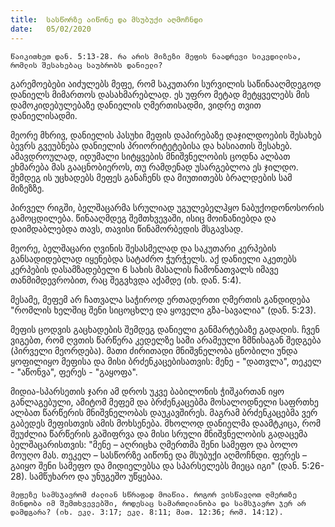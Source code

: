 ```yaml
---
title:  სასწორზე აიწონე და მსუბუქი აღმოჩნდი
date:   05/02/2020
---
```


`წაიკითხეთ დან. 5:13-28. რა არის მიზეზი მეფის ნაადრევი სიკვდილისა, რომლის შესახებაც საუბრობს დანიელი?`

გარემოებები აიძულებს მეფე, რომ საკუთარი სურვილის საწინააღმდეგოდ დანიელს მიმართოს დასახმარებლად. ეს უფრო მეტად მეტყველებს მის დამოკიდებულებაზე დანიელის ღმერთისადმი, ვიდრე თვით დანიელისადმი.

მეორე მხრივ, დანიელის პასუხი მეფის დაპირებაზე დაჯილდოების შესახებ ბევრს გვეუბნება დანიელის პრიორიტეტებისა და ხასიათის შესახებ. ამავდროულად, იდუმალი სიტყვების მნიშვნელობის ცოდნა ალბათ ეხმარება მას გააცნობიეროს, თუ რამდენად უსარგებლოა ეს ჯილდო. შემდეგ ის უცხადებს მეფეს განაჩენს და მიუთითებს ბრალდების სამ მიზეზზე.

პირველ რიგში, ბელშაცარმა სრულიად უგულებელჰყო ნაბუქოდონოსორის გამოცდილება. წინააღმდეგ შემთხვევაში, ისიც მოინანიებდა და დაიმდაბლებდა თავს, თავისი წინამორბედის მსგავსად.

მეორე, ბელშაცარი ღვინის შესასმელად და საკუთარი კერპების განსადიდებლად იყენებდა სატაძრო ჭურჭელს. აქ დანიელი აკეთებს კერპების დასამზადებელი 6 სახის მასალის ჩამონათვალს იმავე თანმიმდევრობით, რაც შეგვხვდა აქამდე (იხ. დან. 5:4).

მესამე, მეფემ არ ჩათვალა საჭიროდ ერთადერთი ღმერთის განდიდება "რომლის ხელშიც შენი სიცოცხლე და ყოველი გზა-სავალია" (დან. 5:23).

მეფის ცოდვის გაცხადების შემდეგ დანიელი განმარტებაზე გადადის. ჩვენ ვიგებთ, რომ ღვთის წარწერა კედელზე სამი არამეული ზმნისაგან შედგება (პირველი მეორდება). მათი ძირითადი მნიშვნელობა ცნობილი უნდა ყოფილიყო მეფისა და მისი ბრძენკაცებისათვის: მენე - "დათვლა", თეკელ - "აწონვა", ფერეს - "გაყოფა".

მიდია-სპარსეთის ჯარი ამ დროს უკვე ბაბილონის ჭიშკართან იყო განლაგებული, ამიტომ მეფემ და ბრძენკაცებმა მოსალოდნელი საფრთხე ალბათ წარწერის მნიშვნელობას დაუკავშირეს. მაგრამ ბრძენკაცებმა ვერ გაბედეს მეფისთვის ამის მოხსენება. მხოლოდ დანიელმა დაამტკიცა, რომ შეუძლია წარწერის გაშიფრვა და მისი სრული მნიშვნელობის გადაცემა ბელშაცარისთვის: "მენე – აღრიცხა ღმერთმა შენი სამეფო და ბოლო მოუღო მას. თეკელ – სასწორზე აიწონე და მსუბუქი აღმოჩნდი. ფერეს – გაიყო შენი სამეფო და მიდიელებსა და სპარსელებს მიეცა იგი" (დან. 5:26-28). სამწუხარო და უნუგეშო უწყებაა.

`მეფეზე სამსჯავრომ ძალიან სწრაფად მოაწია. როგორ ვისწავლოთ ღმერთზე მინდობა იმ შემთხვევებში, როდესაც სამართლიანობა და სამსჯავრო ჯერ არ დამდგარა? (იხ. ეკლ. 3:17; ეკლ. 8:11; მათ. 12:36; რომ. 14:12).`
